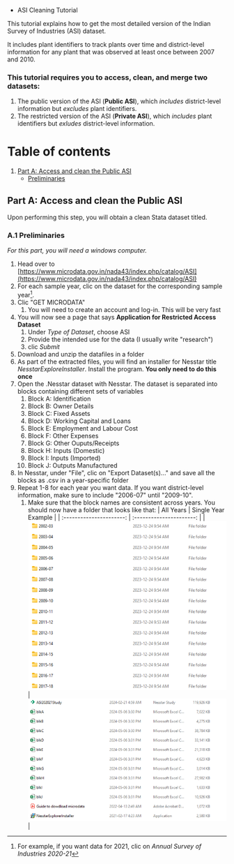 * ASI Cleaning Tutorial

This tutorial explains how to get the most detailed version of the Indian Survey of Industries (ASI) dataset.

It includes plant identifiers to track plants over time and district-level information for any plant that was observed at least once between 2007 and 2010.

### This tutorial requires you to access, clean, and merge two datasets:

1. The public version of the ASI (**Public ASI**), which *includes* district-level information but *excludes* plant identifiers.
2. The restricted version of the ASI (**Private ASI**), which *includes* plant identifiers but *exludes* district-level information.

# Table of contents

1. [Part A: Access and clean the Public ASI](#PartA)
   - [Preliminaries](#Preliminaries)

## Part A: Access and clean the Public ASI <a name="PartA"></a>

Upon performing this step, you will obtain a clean Stata dataset titled.

### A.1 Preliminaries <a name="Preliminaries"></a>

*For this part, you will need a windows computer.*

1. Head over to [https://www.microdata.gov.in/nada43/index.php/catalog/ASI](https://www.microdata.gov.in/nada43/index.php/catalog/ASI)
2. For each sample year, clic on the dataset for the corresponding sample year[^1].
3. Clic "GET MICRODATA"
   1. You will need to create an account and log-in. This will be very fast
4. You will now see a page that says **Application for Restricted Access Dataset**
   1. Under *Type of Dataset*, choose ASI
   2. Provide the intended use for the data (I usually write "research")
   3. clic *Submit*
5. Download and unzip the datafiles in a folder
6. As part of the extracted files, you will find an installer for Nesstar title *NesstarExploreInstaller*. Install the program. **You only need to do this once**
7. Open the .Nesstar dataset with Nesstar. The dataset is separated into blocks containing different sets of variables
   1. Block A: Identification
   2. Block B: Owner Details
   3. Block C: Fixed Assets
   4. Block D: Working Capital and Loans
   5. Block E: Employment and Labour Cost
   6. Block F: Other Expenses
   7. Block G: Other Ouputs/Receipts
   8. Block H: Inputs (Domestic)
   9. Block I: Inputs (Imported)
   10. Block J: Outputs Manufactured
8. In Nesstar, under "File", clic on "Export Dataset(s)..." and save all the blocks as .csv in a year-specific folder
9. Repeat 1-8 for each year you want data. If you want district-level information, make sure to include "2006-07" until "2009-10".
   1. Make sure that the block names are consistent across years. You should now have a folder that looks like that:
      |       All Years       |  Single Year Example  |
      | :----------------------: | :----------------------: |
      | ![](PartA_prelim1.png) | ![](partA_prelim2.png) |

[^1]: For example, if you want data for 2021, clic on *Annual Survey of Industries 2020-21*
